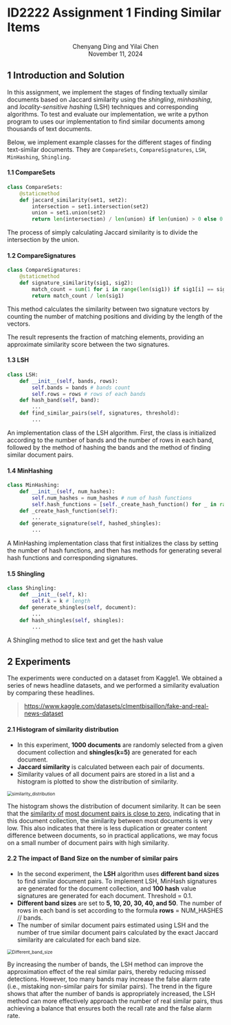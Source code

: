 # ID2222 Assignment 1 Finding Similar Items

<div align = "center">Chenyang Ding and Yilai Chen</div>

<div align = "center">November 11, 2024</div>

## 1 Introduction and Solution

In this assignment, we implement the stages of finding textually similar documents based on Jaccard similarity using the *shingling*, *minhashing*, and *locality-sensitive hashing* (LSH) techniques and corresponding algorithms. To test and evaluate our implementation, we write a python program to uses our implementation to find similar documents among thousands of text documents.

Below, we implement example classes for the different stages of finding text-similar documents. They are `CompareSets`, `CompareSignatures`, `LSH`, `MinHashing`, `Shingling`.

#### 1.1 CompareSets

```python
class CompareSets:
    @staticmethod
    def jaccard_similarity(set1, set2):
        intersection = set1.intersection(set2)
        union = set1.union(set2)
        return len(intersection) / len(union) if len(union) > 0 else 0
```

The process of simply calculating Jaccard similarity is to divide the intersection by the union.

#### 1.2 CompareSignatures

```python
class CompareSignatures:
    @staticmethod
    def signature_similarity(sig1, sig2):
        match_count = sum(1 for i in range(len(sig1)) if sig1[i] == sig2[i])
        return match_count / len(sig1)
```

This method calculates the similarity between two signature vectors by counting the number of matching positions and dividing by the length of the vectors.

The result represents the fraction of matching elements, providing an approximate similarity score between the two signatures.

#### 1.3 LSH

```python
class LSH:
    def __init__(self, bands, rows):
        self.bands = bands # bands count
        self.rows = rows # rows of each bands
    def hash_band(self, band):
    	...
    def find_similar_pairs(self, signatures, threshold):
    	...
```

An implementation class of the LSH algorithm. First, the class is initialized according to the number of bands and the number of rows in each band, followed by the method of hashing the bands and the method of finding similar document pairs.

#### 1.4 MinHashing

```python
class MinHashing:
    def __init__(self, num_hashes):
        self.num_hashes = num_hashes # num of hash functions
        self.hash_functions = [self._create_hash_function() for _ in range(num_hashes)]
    def _create_hash_function(self):
        ...
    def generate_signature(self, hashed_shingles):
        ...
```

A MinHashing implementation class that first initializes the class by setting the number of hash functions, and then has methods for generating several hash functions and corresponding signatures.

#### 1.5 Shingling

```python
class Shingling:
    def __init__(self, k):
        self.k = k # length
    def generate_shingles(self, document):
        ...
    def hash_shingles(self, shingles):
        ...
```

A Shingling method to slice text and get the hash value

## 2 Experiments 

The experiments were conducted on a dataset from Kaggle1. We obtained a series of news headline datasets, and we performed a similarity evaluation by comparing these headlines.

> https://www.kaggle.com/datasets/clmentbisaillon/fake-and-real-news-dataset

#### 2.1 Histogram of similarity distribution

- In this experiment, **1000 documents** are randomly selected from a given document collection and **shingles(k=5)** are generated for each document.
- **Jaccard similarity** is calculated between each pair of documents.
- Similarity values of all document pairs are stored in a list and a histogram is plotted to show the distribution of similarity.

<img src="D:\ID2222 Data_Mining\Assignment\homework1\src\similarity_distribution.png" alt="similarity_distribution" style="zoom:72%;" />

The histogram shows the distribution of document similarity. It can be seen that the <u>similarity of</u> <u>most document pairs is close to zero</u>, indicating that in this document collection, the similarity between most documents is very low.
This also indicates that there is less duplication or greater content difference between documents, so in practical applications, we may focus on a small number of document pairs with high similarity.

#### 2.2 The impact of Band Size on the number of similar pairs

- In the second experiment, the **LSH** algorithm uses **different band sizes** to find similar document pairs.
  To implement LSH, MinHash signatures are generated for the document collection, and **100 hash** value signatures are generated for each document. Threshold = 0.1.
- **Different band sizes** are set to **5, 10, 20, 30, 40, and 50**. The number of rows in each band is set according to the formula **rows** = NUM_HASHES // bands.
- The number of similar document pairs estimated using LSH and the number of true similar document pairs calculated by the exact Jaccard similarity are calculated for each band size.

<img src="D:\ID2222 Data_Mining\Assignment\homework1\src\Different_band_size.png" alt="Different_band_size" style="zoom:72%;" />

By increasing the number of bands, the LSH method can improve the approximation effect of the real similar pairs, thereby reducing missed detections. However, too many bands may increase the false alarm rate (i.e., mistaking non-similar pairs for similar pairs).
The trend in the figure shows that after the number of bands is appropriately increased, the LSH method can more effectively approach the number of real similar pairs, thus achieving a balance that ensures both the recall rate and the false alarm rate.

